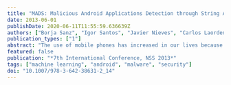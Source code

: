 ```yaml
---
title: "MADS: Malicious Android Applications Detection through String Analysis"
date: 2013-06-01
publishDate: 2020-06-11T11:55:59.636639Z
authors: ["Borja Sanz", "Igor Santos", "Javier Nieves", "Carlos Laorden", "Iñigo Alonso-Gonzalez", "Pablo García Bringas"]
publication_types: ["1"]
abstract: "The use of mobile phones has increased in our lives because they offer nearly the same functionality as a personal computer. Besides, the number of applications available for Android-based mobile devices has also experienced a importat grow. Google offers to programmers the opportunity to upload and sell applications in the Android Market, but malware writers upload their malicious code there. In light of this background, we present here Malicious Android applications Detection through String analysis (MADS), a new method that extracts the contained strings from the Android applications to build machine-learning classifiers and detect malware."
featured: false
publication: "*7th International Conference, NSS 2013*"
tags: ["machine learning", "android", "malware", "security"]
doi: "10.1007/978-3-642-38631-2_14"
---
```


